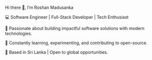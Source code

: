 Hi there 👋, I’m Roshan Madusanka

💻 Software Engineer | Full-Stack Developer | Tech Enthusiast

🚀 Passionate about building impactful software solutions with modern technologies.

🌱 Constantly learning, experimenting, and contributing to open-source.

📌 Based in Sri Lanka | Open to global opportunities.

